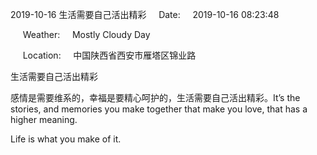 2019-10-16 生活需要自己活出精彩     Date:     2019-10-16 08:23:48

     Weather:     Mostly Cloudy Day

     Location:     中国陕西省西安市雁塔区锦业路

生活需要自己活出精彩

感情是需要维系的，幸福是要精心呵护的，生活需要自己活出精彩。It’s the stories, and memories you make together that make you love, that has a higher meaning.

Life is what you make of it.
